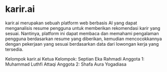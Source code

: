 # karir.ai
karir.ai merupakan sebuah platform web berbasis AI yang dapat menganalisis resume pengguna untuk memberikan rekomendasi karir yang sesuai. Nantinya, platform ini dapat membaca dan memahami pengalaman pengguna berdasarkan resume yang diberikan, kemudian mencocokkannya dengan pekerjaan yang sesuai berdasarkan data dari lowongan kerja yang tersedia.

Kelompok karir.ai
Ketua Kelompok: Septian Eka Rahmadi
Anggota 1: Muhammad Luthfi Attaqi
Anggota 2: Shafa Aura Yogadiasa

